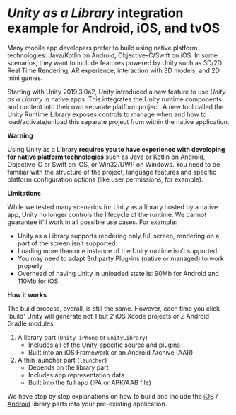 # _Unity as a Library_ integration example for Android, iOS, and tvOS #

Many mobile app developers prefer to build using native platform technologies:
Java/Kotlin on Android, Objective-C/Swift on iOS. In some scenarios, they want
to include features powered by Unity such as 3D/2D Real Time Rendering, AR
experience, interaction with 3D models, and 2D mini games.

Starting with Unity 2019.3.0a2, Unity introduced a new feature to use _Unity as
a Library_ in native apps. This integrates the Unity runtime components and
content into their own separate platform project. A new tool called the Unity
Runtime Library exposes controls to manage when and how to load/activate/unload
this separate project from within the native application.

**Warning**

Using Unity as a Library **requires you to have experience with developing for
native platform technologies** such as Java or Kotlin on Android, Objective-C
or Swift on iOS, or Win32/UWP on Windows. You need to be familiar with the
structure of the project, language features and specific platform configuration
options (like user permissions, for example).


**Limitations**

While we tested many scenarios for Unity as a library hosted by a native app,
Unity no longer controls the lifecycle of the runtime. We cannot guarantee
it'll work in all possible use cases.
For example:
- Unity as a Library supports rendering only full screen, rendering on a part
of the screen isn’t supported.
- Loading more than one instance of the Unity runtime isn’t supported.
- You may need to adapt 3rd party Plug-ins (native or managed) to work properly
- Overhead of having Unity in unloaded state is: 90Mb for Android and 110Mb for iOS

**How it works**

The build process, overall, is still the same. However, each time you click
'build' Unity will generate not 1 but _2_ iOS Xcode projects or _2_ Android
Gradle modules:
1. A library part (`Unity-iPhone` or `unityLibrary`)
   - Includes all of the Unity-specific source and plugins
   - Built into an iOS Framework or an Android Archive (AAR) 
2. A thin launcher part (`launcher`)
   - Depends on the library part
   - Includes app representation data
   - Built into the full app (IPA or APK/AAB file)

We have step by step explanations on how to build and include the
[iOS](docs/ios.md) / [Android](docs/android.md)
library parts into your pre-existing application.

